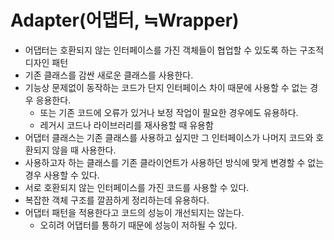 # Adapter(어댑터, ≒Wrapper)

-   어댑터는 호환되지 않는 인터페이스를 가진 객체들이 협업할 수 있도록 하는 구조적 디자인 패턴
-   기존 클래스를 감싼 새로운 클래스를 사용한다.
-   기능상 문제없이 동작하는 코드가 단지 인터페이스 차이 때문에 사용할 수 없는 경우 응용한다.
    -   또는 기존 코드에 오류가 있거나 보정 작업이 필요한 경우에도 유용하다.
    -   레거시 코드나 라이브러리를 재사용할 때 유용함
-   어댑터 클래스는 기존 클래스를 사용하고 싶지만 그 인터페이스가 나머지 코드와 호환되지 않을 때 사용한다.
-   사용하고자 하는 클래스를 기존 클라이언트가 사용하던 방식에 맞게 변경할 수 없는 경우 사용할 수 있다.
-   서로 호환되지 않는 인터페이스를 가진 코드를 사용할 수 있다.
-   복잡한 객체 구조를 깔끔하게 정리하는데 유용하다.
-   어댑터 패턴을 적용한다고 코드의 성능이 개선되지는 않는다.
    -   오히려 어댑터를 통하기 때문에 성능이 저하될 수 있다.
